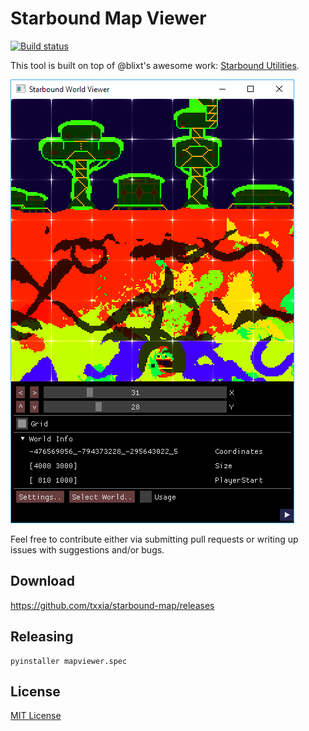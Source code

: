 Starbound Map Viewer
====================
[![Build status](https://ci.appveyor.com/api/projects/status/c9xt316vgaqfte9c/branch/master?svg=true)](https://ci.appveyor.com/project/txxia/starbound-map/branch/master)

This tool is built on top of @blixt's awesome work: [Starbound Utilities](https://github.com/blixt/py-starbound).

![MapViewer](./screenshots/MapViewer.PNG)

Feel free to contribute either via submitting pull requests or writing
up issues with suggestions and/or bugs.

Download
--------
https://github.com/txxia/starbound-map/releases

Releasing
---------
```
pyinstaller mapviewer.spec
```

License
-------

[MIT License](./LICENSE)
